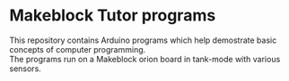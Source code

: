 # Makeblock Tutor programs<br>
This repository contains Arduino programs which help demostrate basic concepts of computer programming.<br>
The programs run on a Makeblock orion board in tank-mode with various sensors.